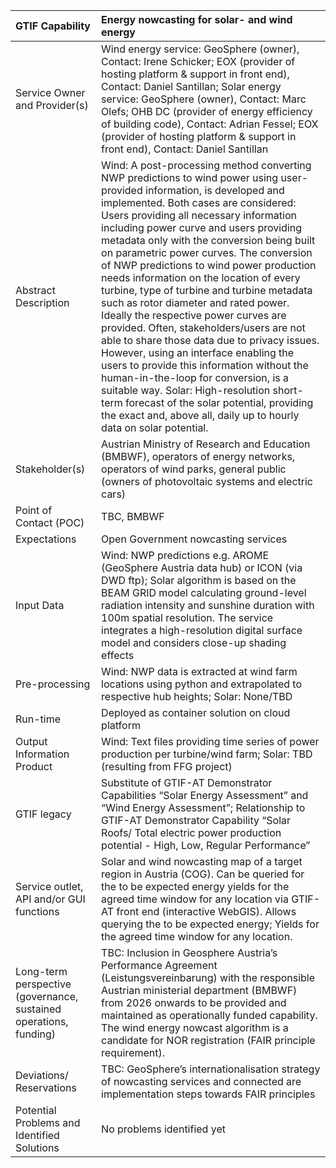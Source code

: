 ﻿|GTIF Capability|**Energy nowcasting for solar- and wind energy**|
| :- | :- |
|Service Owner and Provider(s)|Wind energy service: GeoSphere (owner), Contact: Irene Schicker; EOX (provider of hosting platform & support in front end), Contact: Daniel Santillan; Solar energy service: GeoSphere (owner), Contact: Marc Olefs; OHB DC (provider of energy efficiency of building code), Contact: Adrian Fessel; EOX (provider of hosting platform & support in front end), Contact: Daniel Santillan|
|Abstract Description|Wind: A post-processing method converting NWP predictions to wind power using user-provided information, is developed and implemented. Both cases are considered: Users providing all necessary information including power curve and users providing metadata only with the conversion being built on parametric power curves. The conversion of NWP predictions to wind power production needs information on the location of every turbine, type of turbine and turbine metadata such as rotor diameter and rated power. Ideally the respective power curves are provided. Often, stakeholders/users are not able to share those data due to privacy issues. However, using an interface enabling the users to provide this information without the human-in-the-loop for conversion, is a suitable way. Solar: High-resolution short-term forecast of the solar potential, providing the exact and, above all, daily up to hourly data on solar potential.|
|Stakeholder(s)|Austrian Ministry of Research and Education (BMBWF), operators of energy networks, operators of wind parks, general public (owners of photovoltaic systems and electric cars)|
|Point of Contact (POC)|TBC, BMBWF|
|Expectations|Open Government nowcasting services|
|Input Data|Wind: NWP predictions e.g. AROME (GeoSphere Austria data hub) or ICON (via DWD ftp); Solar algorithm is based on the BEAM GRID model calculating ground-level radiation intensity and sunshine duration with 100m spatial resolution. The service integrates a high-resolution digital surface model and considers close-up shading effects|
|Pre-processing|Wind: NWP data is extracted at wind farm locations using python and extrapolated to respective hub heights; Solar: None/TBD|
|Run-time|Deployed as container solution on cloud platform|
|Output Information Product|Wind: Text files providing time series of power production per turbine/wind farm; Solar: TBD (resulting from FFG project)|
|GTIF legacy|Substitute of GTIF-AT Demonstrator Capabilities “Solar Energy Assessment” and “Wind Energy Assessment”; Relationship to GTIF-AT Demonstrator Capability “Solar Roofs/ Total electric power production potential - High, Low, Regular Performance”|
|Service outlet, API and/or GUI functions|Solar and wind nowcasting map of a target region in Austria (COG). Can be queried for the to be expected energy yields for the agreed time window for any location via GTIF-AT front end (interactive WebGIS). Allows querying the to be expected energy; Yields for the agreed time window for any location.|
|Long-term perspective (governance, sustained operations, funding)|TBC: Inclusion in Geosphere Austria’s Performance Agreement (Leistungsvereinbarung) with the responsible Austrian ministerial department (BMBWF) from 2026 onwards to be provided and maintained as operationally funded capability. The wind energy nowcast algorithm is a candidate for NOR registration (FAIR principle requirement).|
|Deviations/ Reservations|TBC: GeoSphere’s internationalisation strategy of nowcasting services and connected are implementation steps towards FAIR principles|
|Potential Problems and Identified Solutions|No problems identified yet|

